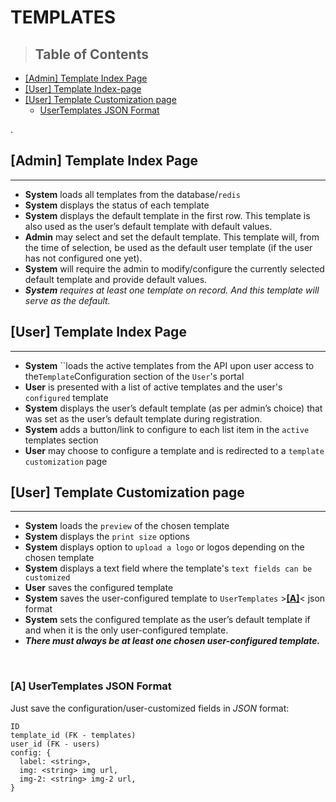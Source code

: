 # TEMPLATES


> ## Table of Contents
- [[Admin] Template Index Page](#admin-template-index-page)
- [[User] Template Index-page](#user-template-index-page)
- [[User] Template Customization page](#user-template-customization-page)
    - [UserTemplates JSON Format](#a-usertemplates-json-format)



.
## [Admin] Template Index Page

---

- **System** loads all templates from the database/`redis`
- **System** displays the status of each template
- **System** displays the default template in the first row. This template is also used as the user’s default template with default values.
- **Admin** may select and set the default template. This template will, from the time of selection, be used as the default user template (if the user has not configured one yet).
- **System** will require the admin to modify/configure the currently selected default template and provide default values.
- _**System** requires at least one template on record. And this template will serve as the default._

## [User] Template Index Page

---

- **System** \`\`loads the active templates from the API upon user access to the`Template`Configuration  section of the `User`'s portal
- **User** is presented with a list of active templates and the user's `configured` template
- **System** displays the user’s default template (as per admin’s choice) that was set as the user’s default template during registration.
- **System** adds a button/link to configure to each list item in the `active` templates section
- **User** may choose to configure a template and is redirected to a `template customization` page

## [User] Template Customization page

---

- **System** loads the `preview` of the chosen template
- **System** displays the `print size` options
- **System** displays option to `upload a logo` or logos depending on the chosen template
- **System** displays a text field where the template's `text fields can be customized`
- **User** saves the configured template
- **System** saves the user-configured template to `UserTemplates` >**[[A]](#a-usertemplates-json-format)**< json format
- **System** sets the configured template as the user’s default template if and when it is the only user-configured template.
- _**There must always be at least one chosen user-configured template.**_

‌

### [A] UserTemplates JSON Format

Just save the configuration/user-customized fields in _JSON_ format:


```
ID
template_id (FK - templates)
user_id (FK - users)
config: {
  label: <string>,
  img: <string> img url,
  img-2: <string> img-2 url,
}
```
